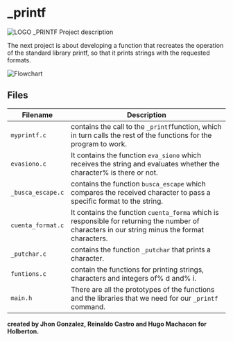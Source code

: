 # _printf  
![LOGO _PRINTF](https://i.imgur.com/CnW6aHr.png)
Project description

The next project is about developing a function that recreates the operation of the standard library printf, so that it prints strings with the requested formats.

![Flowchart](https://i.imgur.com/uOqhK8V.jpg)
## Files

| Filename | Description |
| -------- | ----------- |
| `myprintf.c` | contains the call to the `_printf`function, which in turn calls the rest of the functions for the program to work. |
| `evasiono.c` | It contains the function `eva_siono` which receives the string and evaluates whether the character% is there or not. |
| `_busca_escape.c` | contains the function `busca_escape` which compares the received character to pass a specific format to the string. |
| `cuenta_format.c` | It contains the function `cuenta_forma` which is responsible for returning the number of characters in our string minus the format characters. |
| `_putchar.c` | contains the function `_putchar` that prints a character. |
| `funtions.c` | contain the functions for printing strings, characters and integers of% d and% i. |
| `main.h` | There are all the prototypes of the functions and the libraries that we need for our `_printf` command. |

**created by Jhon Gonzalez, Reinaldo Castro and Hugo Machacon for Holberton.**